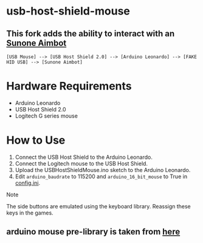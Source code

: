 # usb-host-shield-mouse
## This fork adds the ability to interact with an [Sunone Aimbot](https://github.com/SunOner/sunone_aimbot)
```
[USB Mouse] --> [USB Host Shield 2.0] --> [Arduino Leonardo] --> [FAKE HID USB] --> [Sunone Aimbot]
```

# Hardware Requirements
- Arduino Leonardo
- USB Host Shield 2.0
- Logitech G series mouse

# How to Use
1.  Connect the USB Host Shield to the Arduino Leonardo.
2.  Connect the Logitech mouse to the USB Host Shield.
3.  Upload the USBHostShieldMouse.ino sketch to the Arduino Leonardo.
4.  Edit `arduino_baudrate` to 115200 and `arduino_16_bit_mouse` to True in [config.ini](https://github.com/SunOner/sunone_aimbot/blob/main/config.ini).

> [!NOTE]
> The side buttons are emulated using the keyboard library. Reassign these keys in the games.

## arduino mouse pre-library is taken from [here](https://github.com/arduino-libraries/Mouse)